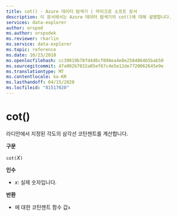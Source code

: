 ```yaml
---
title: cot() - Azure 데이터 탐색기 | 마이크로 소프트 문서
description: 이 문서에서는 Azure 데이터 탐색기의 cot()에 대해 설명합니다.
services: data-explorer
author: orspod
ms.author: orspodek
ms.reviewer: rkarlin
ms.service: data-explorer
ms.topic: reference
ms.date: 10/23/2018
ms.openlocfilehash: cc39019b78fd4d6cf098ea4e0e2584064b5bab50
ms.sourcegitcommit: 47a002b7032a05ef67c4e5e12de7720062645e9e
ms.translationtype: MT
ms.contentlocale: ko-KR
ms.lasthandoff: 04/15/2020
ms.locfileid: "81517020"
---
```

# <a name="cot"></a>cot()

라디안에서 지정된 각도의 삼각선 코탄젠트를 계산합니다.

**구문**

`cot(`*Ⅹ*`)`

**인수**

* *x*: 실제 숫자입니다.

**반환**

* 에 대한 코탄젠트 함수 값`x`